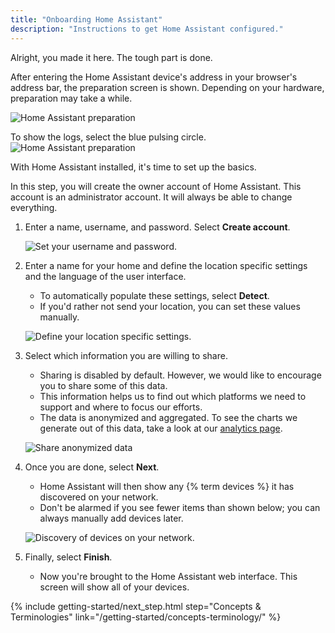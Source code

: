 ```yaml
---
title: "Onboarding Home Assistant"
description: "Instructions to get Home Assistant configured."
---
```


Alright, you made it here. The tough part is done.

After entering the Home Assistant device's address in your browser's address bar, the preparation screen is shown. Depending on your hardware, preparation may take a while.

![Home Assistant preparation](/images/getting-started/onboarding_preparing_01.png)

To show the logs, select the blue pulsing circle.
![Home Assistant preparation](/images/getting-started/onboarding_preparing_show_logs.png)

With Home Assistant installed, it's time to set up the basics.

In this step, you will create the owner account of Home Assistant. This account is an administrator account. It will always be able to change everything. 
 
1. Enter a name, username, and password.  Select **Create account**.

    ![Set your username and password.](/images/getting-started/username.png)

2. Enter a name for your home and define the location specific settings and the language of the user interface. 
   - To automatically populate these settings, select **Detect**.
   - If you'd rather not send your location, you can set these values manually.

    ![Define your location specific settings.](/images/getting-started/onboarding_location.png)
    
3. Select which information you are willing to share. 
    - Sharing is disabled by default. However, we would like to encourage you to share some of this data. 
    - This information helps us to find out which platforms we need to support and where to focus our efforts.
    - The data is anonymized and aggregated. To see the charts we generate out of this data, take a look at our [analytics page](https://analytics.home-assistant.io/). 
    
   ![Share anonymized data](/images/getting-started/onboarding_share_anonymized_info.png) 

4. Once you are done, select **Next**. 
    - Home Assistant will then show any {% term devices %} it has discovered on your network.
    - Don't be alarmed if you see fewer items than shown below; you can always manually add devices later.

    ![Discovery of devices on your network.](/images/getting-started/onboarding_devices.png)

5. Finally, select **Finish**. 
   - Now you're brought to the Home Assistant web interface. This screen will show all of your devices.

{% include getting-started/next_step.html step="Concepts & Terminologies" link="/getting-started/concepts-terminology/" %}
